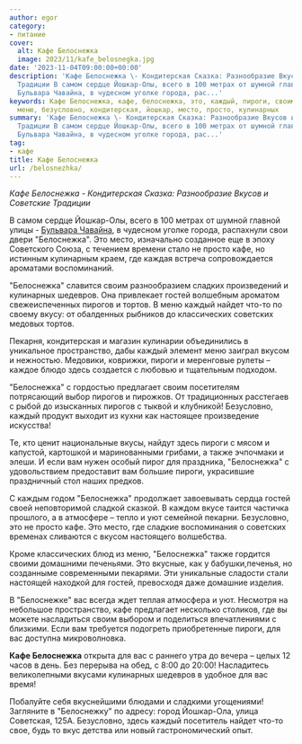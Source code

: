 ```yaml
---
author: egor
category:
- питание
cover:
  alt: Кафе Белоснежка
  image: 2023/11/kafe_belosnegka.jpg
date: '2023-11-04T09:00:00+00:00'
description: 'Кафе Белоснежка \- Кондитерская Сказка: Разнообразие Вкусов и Советские
  Традиции В самом сердце Йошкар-Олы, всего в 100 метрах от шумной главной улицы -
  Бульвара Чавайна, в чудесном уголке города, рас...'
keywords: Кафе Белоснежка, кафе, белоснежка, это, каждый, пироги, своим, гостей, пирогов,
  меню, безусловно, кондитерская, йошкар, место, просто, кулинарных
summary: 'Кафе Белоснежка \- Кондитерская Сказка: Разнообразие Вкусов и Советские
  Традиции В самом сердце Йошкар-Олы, всего в 100 метрах от шумной главной улицы -
  Бульвара Чавайна, в чудесном уголке города, рас...'
tag:
- кафе
title: Кафе Белоснежка
url: /belosnezhka/
---
```


_Кафе Белоснежка \- Кондитерская Сказка: Разнообразие Вкусов и Советские Традиции_

В самом сердце Йошкар-Олы, всего в 100 метрах от шумной главной улицы - [Бульвара Чавайна](/pamyatnik-chavajnu/), в чудесном уголке города, распахнули свои двери "Белоснежка". Это место, изначально созданное еще в эпоху Советского Союза, с течением времени стало не просто кафе, но истинным кулинарным краем, где каждая встреча сопровождается ароматами воспоминаний.

"Белоснежка" славится своим разнообразием сладких произведений и кулинарных шедевров. Она привлекает гостей волшебным ароматом свежеиспеченных пирогов и тортов. В меню каждый найдет что-то по своему вкусу: от обалденных рыбников до классических советских медовых тортов.

Пекарня, кондитерская и магазин кулинарии объединились в уникальное пространство, дабы каждый элемент меню заиграл вкусом и нежностью. Медовики, коврижки, пироги и меренговые рулеты – каждое блюдо здесь создается с любовью и тщательным подходом.

"Белоснежка" с гордостью предлагает своим посетителям потрясающий выбор пирогов и пирожков. От традиционных расстегаев с рыбой до изысканных пирогов с тыквой и клубникой! Безусловно, каждый продукт выходит из кухни как настоящее произведение искусства!

Те, кто ценит национальные вкусы, найдут здесь пироги с мясом и капустой, картошкой и маринованными грибами, а также эчпочмаки и элеши. И если вам нужен особый пирог для праздника, "Белоснежка" с удовольствием предоставит вам большие пироги, украсившие праздничный стол наших предков.

С каждым годом "Белоснежка" продолжает завоевывать сердца гостей своей неповторимой сладкой сказкой. В каждом вкусе таится частичка прошлого, а в атмосфере – тепло и уют семейной пекарни. Безусловно, это не просто кафе. Это место, где сладкие воспоминания о советских временах сливаются с вкусом настоящего волшебства.

Кроме классических блюд из меню, "Белоснежка" также гордится своими домашними печеньями. Это вкусные, как у бабушки,печенья, но созданныме современными пекарями. Эти уникальные сладости стали настоящей находкой для гостей, превосходя даже домашние изделия.

В "Белоснежке" вас всегда ждет теплая атмосфера и уют. Несмотря на небольшое пространство, кафе предлагает несколько столиков, где вы можете насладиться своим выбором и поделиться впечатлениями с близкими. Если вам требуется подогреть приобретенные пироги, для вас доступна микроволновка.

**Кафе Белоснежка** открыта для вас с раннего утра до вечера – целых 12 часов в день. Без перерыва на обед, с 8:00 до 20:00! Насладитесь великолепными вкусами кулинарных шедевров в удобное для вас время!

Побалуйте себя вкуснейшими блюдами и сладкими угощениями! Загляните в "Белоснежку" по адресу: город Йошкар-Ола, улица Советская, 125А. Безусловно, здесь каждый посетитель найдет что-то свое, будь то вкус детства или новый гастрономический опыт.